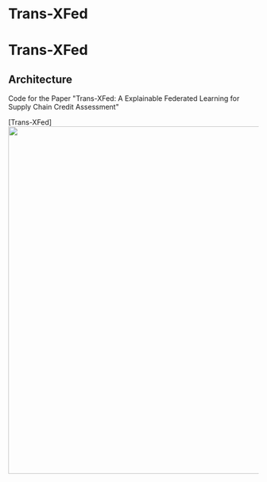 # Trans-XFed

# Trans-XFed
## Architecture
Code for the Paper "Trans-XFed: A Explainable Federated Learning for Supply
Chain Credit Assessment" 

[Trans-XFed]<img src='transxfed.png' width='700'>
